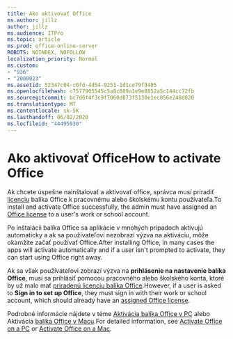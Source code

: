 ```yaml
---
title: Ako aktivovať Office
ms.author: jillz
author: jillz
ms.audience: ITPro
ms.topic: article
ms.prod: office-online-server
ROBOTS: NOINDEX, NOFOLLOW
localization_priority: Normal
ms.custom:
- "936"
- "2000023"
ms.assetid: 52347c04-c0fd-4d54-9251-1d1ce79f8405
ms.openlocfilehash: c7577905545c5a8c889a1e9e8852a5c144cc72fb
ms.sourcegitcommit: bc7d6f4f3c9f7060d073f5130e1ec856e248d020
ms.translationtype: MT
ms.contentlocale: sk-SK
ms.lasthandoff: 06/02/2020
ms.locfileid: "44495930"
---
```

# <a name="how-to-activate-office"></a><span data-ttu-id="7c0c2-102">Ako aktivovať Office</span><span class="sxs-lookup"><span data-stu-id="7c0c2-102">How to activate Office</span></span>

<span data-ttu-id="7c0c2-103">Ak chcete úspešne nainštalovať a aktivovať office, správca musí priradiť [licenciu](https://docs.microsoft.com/microsoft-365/admin/add-users/add-users) balíka Office k pracovnému alebo školskému kontu používateľa.</span><span class="sxs-lookup"><span data-stu-id="7c0c2-103">To install and activate Office successfully, the admin must have assigned an [Office license](https://docs.microsoft.com/microsoft-365/admin/add-users/add-users) to a user's work or school account.</span></span>
  
<span data-ttu-id="7c0c2-104">Po inštalácii balíka Office sa aplikácie v mnohých prípadoch aktivujú automaticky a ak sa používateľovi nezobrazí výzva na aktiváciu, môže okamžite začať používať Office.</span><span class="sxs-lookup"><span data-stu-id="7c0c2-104">After installing Office, in many cases the apps will activate automatically and if a user isn't prompted to activate, they can start using Office right away.</span></span>
  
<span data-ttu-id="7c0c2-105">Ak sa však používateľovi zobrazí výzva na **prihlásenie na nastavenie balíka Office**, musí sa prihlásiť pomocou pracovného alebo školského konta, ktoré by už malo mať [priradenú licenciu balíka Office](https://docs.microsoft.com/microsoft-365/admin/add-users/add-users).</span><span class="sxs-lookup"><span data-stu-id="7c0c2-105">However, if a user is asked to **Sign in to set up Office**, they must sign in with their work or school account, which should already have an [assigned Office license](https://docs.microsoft.com/microsoft-365/admin/add-users/add-users).</span></span>
  
<span data-ttu-id="7c0c2-106">Podrobné informácie nájdete v téme [Aktivácia balíka Office v PC](https://support.office.com/article/5bd38f38-db92-448b-a982-ad170b1e187e?wt.mc_id=Alchemy_ClientDIA) alebo Aktivácia [balíka Office v Macu](https://support.office.com/article/7f6646b1-bb14-422a-9ad4-a53410fcefb2?wt.mc_id=Alchemy_ClientDIA).</span><span class="sxs-lookup"><span data-stu-id="7c0c2-106">For detailed information, see [Activate Office on a PC](https://support.office.com/article/5bd38f38-db92-448b-a982-ad170b1e187e?wt.mc_id=Alchemy_ClientDIA) or [Activate Office on a Mac](https://support.office.com/article/7f6646b1-bb14-422a-9ad4-a53410fcefb2?wt.mc_id=Alchemy_ClientDIA).</span></span>
  